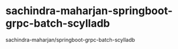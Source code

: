 # sachindra-maharjan-springboot-grpc-batch-scylladb
sachindra-maharjan/springboot-grpc-batch-scylladb
